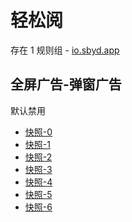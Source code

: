 # 轻松阅

存在 1 规则组 - [io.sbyd.app](/src/apps/io.sbyd.app.ts)

## 全屏广告-弹窗广告

默认禁用

- [快照-0](https://i.gkd.li/i/13274336)
- [快照-1](https://i.gkd.li/i/13302326)
- [快照-2](https://i.gkd.li/i/13313576)
- [快照-3](https://i.gkd.li/i/13313624)
- [快照-4](https://i.gkd.li/i/13313576)
- [快照-5](https://i.gkd.li/i/12925052)
- [快照-6](https://i.gkd.li/i/12925095)
